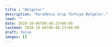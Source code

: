 ```yaml
---
title : "Belgeler"
description: "Karadeniz Grup Türkiye Belgeler."
lead: ""
date: 2020-10-06T08:48:23+00:00
lastmod: 2020-10-06T08:48:23+00:00
draft: false
images: []
---
```

